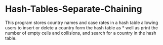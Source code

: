 # Hash-Tables-Separate-Chaining
This program stores country names and case rates in a hash table allowing users to insert or delete a country form the hash table as  * well as print the number of empty cells and collisions, and search for a country in the hash table.  
